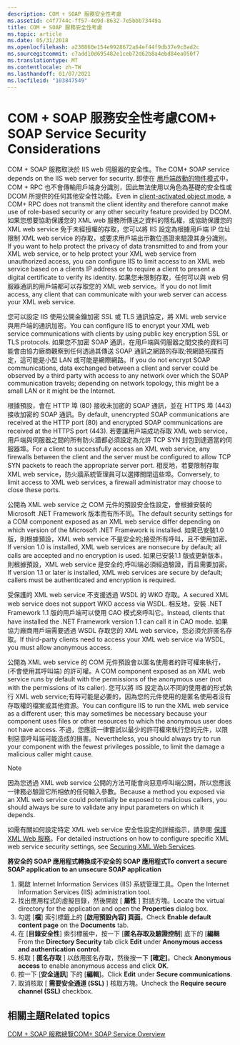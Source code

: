 ```yaml
---
description: COM + SOAP 服務安全性考慮
ms.assetid: c4f7744c-ff57-4d9d-8632-7e5bbb73449a
title: COM + SOAP 服務安全性考慮
ms.topic: article
ms.date: 05/31/2018
ms.openlocfilehash: a238860e154e9928672a64ef44f9db37e9c8ad2c
ms.sourcegitcommit: c7add10d695482e1ceb72d62b8a4ebd84ea050f7
ms.translationtype: MT
ms.contentlocale: zh-TW
ms.lasthandoff: 01/07/2021
ms.locfileid: "103847549"
---
```

# <a name="com-soap-service-security-considerations"></a><span data-ttu-id="bee06-103">COM + SOAP 服務安全性考慮</span><span class="sxs-lookup"><span data-stu-id="bee06-103">COM+ SOAP Service Security Considerations</span></span>

<span data-ttu-id="bee06-104">COM + SOAP 服務取決於 IIS web 伺服器的安全性。</span><span class="sxs-lookup"><span data-stu-id="bee06-104">The COM+ SOAP service depends on the IIS web server for security.</span></span> <span data-ttu-id="bee06-105">即使在 [用戶端啟動的物件模式](accessing-xml-web-services-in-cao-mode.md)中，COM + RPC 也不會傳輸用戶端身分識別，因此無法使用以角色為基礎的安全性或 DCOM 所提供的任何其他安全性功能。</span><span class="sxs-lookup"><span data-stu-id="bee06-105">Even in [client-activated object mode](accessing-xml-web-services-in-cao-mode.md), a COM+ RPC does not transmit the client identity and therefore cannot make use of role-based security or any other security feature provided by DCOM.</span></span> <span data-ttu-id="bee06-106">如果您想要協助保護您的 XML web 服務所傳送之資料的隱私權，或協助保護您的 XML web service 免于未經授權的存取，您可以將 IIS 設定為根據用戶端 IP 位址限制 XML web service 的存取，或要求用戶端出示數位憑證來驗證其身分識別。</span><span class="sxs-lookup"><span data-stu-id="bee06-106">If you want to help protect the privacy of data transmitted to and from your XML web service, or to help protect your XML web service from unauthorized access, you can configure IIS to limit access to an XML web service based on a clients IP address or to require a client to present a digital certificate to verify its identity.</span></span> <span data-ttu-id="bee06-107">如果您未限制存取，任何可以與 web 伺服器通訊的用戶端都可以存取您的 XML web service。</span><span class="sxs-lookup"><span data-stu-id="bee06-107">If you do not limit access, any client that can communicate with your web server can access your XML web service.</span></span>

<span data-ttu-id="bee06-108">您可以設定 IIS 使用公開金鑰加密 SSL 或 TLS 通訊協定，將 XML web service 與用戶端的通訊加密。</span><span class="sxs-lookup"><span data-stu-id="bee06-108">You can configure IIS to encrypt your XML web service communications with clients by using public key encryption SSL or TLS protocols.</span></span> <span data-ttu-id="bee06-109">如果您不加密 SOAP 通訊，在用戶端與伺服器之間交換的資料可能會由協力廠商觀察到任何透過其傳送 SOAP 通訊之網路的存取;視網路拓撲而定，這可能是小型 LAN 或可能是網際網路。</span><span class="sxs-lookup"><span data-stu-id="bee06-109">If you do not encrypt SOAP communications, data exchanged between a client and server could be observed by a third party with access to any network over which the SOAP communication travels; depending on network topology, this might be a small LAN or it might be the Internet.</span></span>

<span data-ttu-id="bee06-110">根據預設，會在 HTTP 埠 (80) 接收未加密的 SOAP 通訊，並在 HTTPS 埠 (443) 接收加密的 SOAP 通訊。</span><span class="sxs-lookup"><span data-stu-id="bee06-110">By default, unencrypted SOAP communications are received at the HTTP port (80) and encrypted SOAP communications are received at the HTTPS port (443).</span></span> <span data-ttu-id="bee06-111">若要讓用戶端成功存取 XML web service，用戶端與伺服器之間的所有防火牆都必須設定為允許 TCP SYN 封包到達適當的伺服器埠。</span><span class="sxs-lookup"><span data-stu-id="bee06-111">For a client to successfully access an XML web service, any firewalls between the client and the server must be configured to allow TCP SYN packets to reach the appropriate server port.</span></span> <span data-ttu-id="bee06-112">相反地，若要限制存取 XML web service，防火牆系統管理員可以選擇關閉這些埠。</span><span class="sxs-lookup"><span data-stu-id="bee06-112">Conversely, to limit access to XML web services, a firewall administrator may choose to close these ports.</span></span>

<span data-ttu-id="bee06-113">公開為 XML web service 之 COM 元件的預設安全性設定，會根據安裝的 Microsoft .NET Framework 版本而有所不同。</span><span class="sxs-lookup"><span data-stu-id="bee06-113">The default security settings for a COM component exposed as an XML web service differ depending on which version of the Microsoft .NET Framework is installed.</span></span> <span data-ttu-id="bee06-114">如果已安裝1.0 版，則根據預設，XML web service 不是安全的;接受所有呼叫，且不使用加密。</span><span class="sxs-lookup"><span data-stu-id="bee06-114">If version 1.0 is installed, XML web services are nonsecure by default; all calls are accepted and no encryption is used.</span></span> <span data-ttu-id="bee06-115">如果已安裝1.1 版或更新版本，則根據預設，XML web service 是安全的;呼叫端必須經過驗證，而且需要加密。</span><span class="sxs-lookup"><span data-stu-id="bee06-115">If version 1.1 or later is installed, XML web services are secure by default; callers must be authenticated and encryption is required.</span></span>

<span data-ttu-id="bee06-116">受保護的 XML web service 不支援透過 WSDL 的 WKO 存取。</span><span class="sxs-lookup"><span data-stu-id="bee06-116">A secured XML web service does not support WKO access via WSDL.</span></span> <span data-ttu-id="bee06-117">相反地，安裝 .NET Framework 1.1 版的用戶端可以使用 CAO 模式來呼叫它。</span><span class="sxs-lookup"><span data-stu-id="bee06-117">Instead, clients that have installed the .NET Framework version 1.1 can call it in CAO mode.</span></span> <span data-ttu-id="bee06-118">如果協力廠商用戶端需要透過 WSDL 存取您的 XML web service，您必須允許匿名存取。</span><span class="sxs-lookup"><span data-stu-id="bee06-118">If third-party clients need to access your XML web service via WSDL, you must allow anonymous access.</span></span>

<span data-ttu-id="bee06-119">公開為 XML web service 的 COM 元件預設會以匿名使用者的許可權來執行， (不會使用其呼叫端) 的許可權。</span><span class="sxs-lookup"><span data-stu-id="bee06-119">A COM component exposed as an XML web service runs by default with the permissions of the anonymous user (not with the permissions of its caller).</span></span> <span data-ttu-id="bee06-120">您可以將 IIS 設定為以不同的使用者的形式執行 XML web service;有時可能是必要的，因為您的元件使用的是匿名使用者沒有存取權的檔案或其他資源。</span><span class="sxs-lookup"><span data-stu-id="bee06-120">You can configure IIS to run the XML web service as a different user; this may sometimes be necessary because your component uses files or other resources to which the anonymous user does not have access.</span></span> <span data-ttu-id="bee06-121">不過，您應該一律嘗試以最少的許可權來執行您的元件，以限制惡意呼叫端可能造成的損害。</span><span class="sxs-lookup"><span data-stu-id="bee06-121">Nevertheless, you should always try to run your component with the fewest privileges possible, to limit the damage a malicious caller might cause.</span></span>

> [!Note]  
> <span data-ttu-id="bee06-122">因為您透過 XML web service 公開的方法可能會向惡意呼叫端公開，所以您應該一律務必驗證它所相依的任何輸入參數。</span><span class="sxs-lookup"><span data-stu-id="bee06-122">Because a method you exposed via an XML web service could potentially be exposed to malicious callers, you should always be sure to validate any input parameters on which it depends.</span></span>

 

<span data-ttu-id="bee06-123">如需有關如何設定特定 XML web service 安全性設定的詳細指示，請參閱 [保護 XML Web 服務](securing-xml-web-services.md)。</span><span class="sxs-lookup"><span data-stu-id="bee06-123">For detailed instructions on how to configure specific XML web service security settings, see [Securing XML Web Services](securing-xml-web-services.md).</span></span>

<span data-ttu-id="bee06-124">**將安全的 SOAP 應用程式轉換成不安全的 SOAP 應用程式**</span><span class="sxs-lookup"><span data-stu-id="bee06-124">**To convert a secure SOAP application to an unsecure SOAP application**</span></span>

1.  <span data-ttu-id="bee06-125">開啟 Internet Information Services (IIS) 系統管理工具。</span><span class="sxs-lookup"><span data-stu-id="bee06-125">Open the Internet Information Services (IIS) administration tool.</span></span>
2.  <span data-ttu-id="bee06-126">找出應用程式的虛擬目錄，然後開啟 [ **屬性** ] 對話方塊。</span><span class="sxs-lookup"><span data-stu-id="bee06-126">Locate the virtual directory for the application and open the **Properties** dialog box.</span></span>
3.  <span data-ttu-id="bee06-127">勾選 [**檔**] 索引標籤上的 [**啟用預設內容] 頁面**。</span><span class="sxs-lookup"><span data-stu-id="bee06-127">Check **Enable default content page** on the **Documents** tab.</span></span>
4.  <span data-ttu-id="bee06-128">在 [**目錄安全性**] 索引標籤中，按一下 [**匿名存取及驗證控制**] 底下的 [**編輯**</span><span class="sxs-lookup"><span data-stu-id="bee06-128">From the **Directory Security** tab click **Edit** under **Anonymous access and authentication control**.</span></span>
5.  <span data-ttu-id="bee06-129">核取 [ **匿名存取** ] 以啟用匿名存取，然後按一下 **[確定]**。</span><span class="sxs-lookup"><span data-stu-id="bee06-129">Check **Anonymous access** to enable anonymous access and click **OK**.</span></span>
6.  <span data-ttu-id="bee06-130">按一下 [**安全通訊**] 下的 [**編輯**]。</span><span class="sxs-lookup"><span data-stu-id="bee06-130">Click **Edit** under **Secure communications**.</span></span>
7.  <span data-ttu-id="bee06-131">取消核取 [ **需要安全通道 (SSL)** ] 核取方塊。</span><span class="sxs-lookup"><span data-stu-id="bee06-131">Uncheck the **Require secure channel (SSL)** checkbox.</span></span>

## <a name="related-topics"></a><span data-ttu-id="bee06-132">相關主題</span><span class="sxs-lookup"><span data-stu-id="bee06-132">Related topics</span></span>

<dl> <dt>

[<span data-ttu-id="bee06-133">COM + SOAP 服務總覽</span><span class="sxs-lookup"><span data-stu-id="bee06-133">COM+ SOAP Service Overview</span></span>](com--soap-service-overview.md)
</dt> </dl>

 

 



